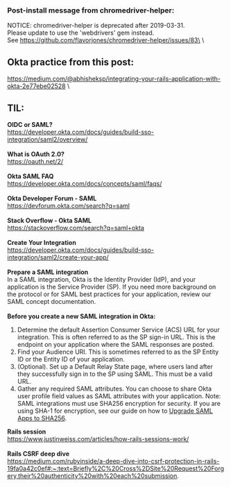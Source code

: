 ### Post-install message from chromedriver-helper:
NOTICE: chromedriver-helper is deprecated after 2019-03-31.\
Please update to use the 'webdrivers' gem instead.\
See https://github.com/flavorjones/chromedriver-helper/issues/83\
\
## Okta practice from this post:
https://medium.com/@abhisheksp/integrating-your-rails-application-with-okta-2e77ebe02528 \

## TIL:
**OIDC or SAML?**\
https://developer.okta.com/docs/guides/build-sso-integration/saml2/overview/ \
\
**What is OAuth 2.0?**\
https://oauth.net/2/ \
\
**Okta SAML FAQ**\
https://developer.okta.com/docs/concepts/saml/faqs/ \
\
**Okta Developer Forum - SAML**\
https://devforum.okta.com/search?q=saml \
\
**Stack Overflow - Okta SAML**\
https://stackoverflow.com/search?q=saml+okta \
\
**Create Your Integration**\
https://developer.okta.com/docs/guides/build-sso-integration/saml2/create-your-app/ \
\
**Prepare a SAML integration**\
In a SAML integration, Okta is the Identity Provider (IdP), and your application is the Service Provider (SP). If you need more background on the protocol or for SAML best practices for your application, review our SAML concept documentation.\
\
**Before you create a new SAML integration in Okta:**
1. Determine the default Assertion Consumer Service (ACS) URL for your integration. This is often referred to as the SP sign-in URL. This is the endpoint on your application where the SAML responses are posted.
2. Find your Audience URI. This is sometimes referred to as the SP Entity ID or the Entity ID of your application.
3. (Optional). Set up a Default Relay State page, where users land after they successfully sign in to the SP using SAML. This must be a valid URL.
4. Gather any required SAML attributes. You can choose to share Okta user profile field values as SAML attributes with your application.
Note: SAML integrations must use SHA256 encryption for security. If you are using SHA-1 for encryption, see our guide on how to [Upgrade SAML Apps to SHA256](https://developer.okta.com/docs/guides/updating-saml-cert/overview/).<br>


**Rails session**\
https://www.justinweiss.com/articles/how-rails-sessions-work/ \
\
**Rails CSRF deep dive**\
https://medium.com/rubyinside/a-deep-dive-into-csrf-protection-in-rails-19fa0a42c0ef#:~:text=Briefly%2C%20Cross%2DSite%20Request%20Forgery,their%20authenticity%20with%20each%20submission.